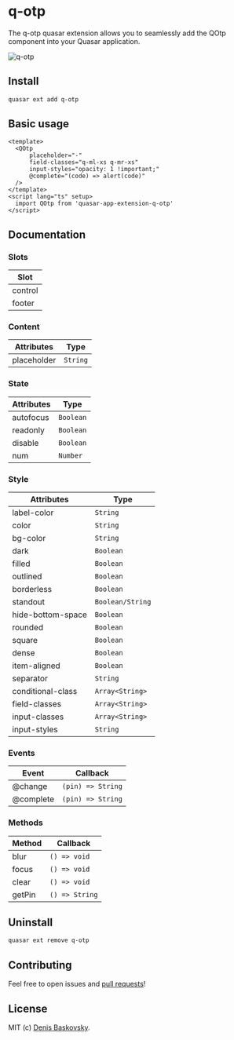 # q-otp

The q-otp quasar extension allows you to seamlessly add the QOtp component into your Quasar application. 

![q-otp](https://github.com/user-attachments/assets/ce220a86-0080-49a6-acd6-632bd5a0332a)

## Install

```bash
quasar ext add q-otp
```

## Basic usage

```vue
<template>
  <QOtp
      placeholder="-"
      field-classes="q-ml-xs q-mr-xs"
      input-styles="opacity: 1 !important;"
      @complete="(code) => alert(code)"
  />
</template>
<script lang="ts" setup>
  import QOtp from 'quasar-app-extension-q-otp'
</script>
```

## Documentation

### Slots

Slot |
---|
control |
footer |

### Content

Attributes | Type
---|---
placeholder | `String`

### State

Attributes | Type
---|---
autofocus | `Boolean`
readonly | `Boolean`
disable | `Boolean`
num | `Number`

### Style

Attributes | Type
---|---
label-color | `String`
color | `String`
bg-color | `String`
dark | `Boolean`
filled | `Boolean`
outlined | `Boolean`
borderless | `Boolean`
standout | `Boolean/String`
hide-bottom-space | `Boolean`
rounded | `Boolean`
square | `Boolean`
dense | `Boolean`
item-aligned | `Boolean`
separator | `String`
conditional-class | `Array<String>`
field-classes | `Array<String>`
input-classes | `Array<String>`
input-styles | `String`

### Events

Event | Callback
---|---
@change | `(pin) => String`
@complete | `(pin) => String`

### Methods

Method | Callback
---|---
blur | `() => void`
focus | `() => void`
clear | `() => void`
getPin | `() => String`

## Uninstall

```bash
quasar ext remove q-otp
```

## Contributing

Feel free to open issues and [pull requests](https://github.com/qertis/q-otp/pulls)!

## License

MIT (c) [Denis Baskovsky](https://baskovsky.ru).
